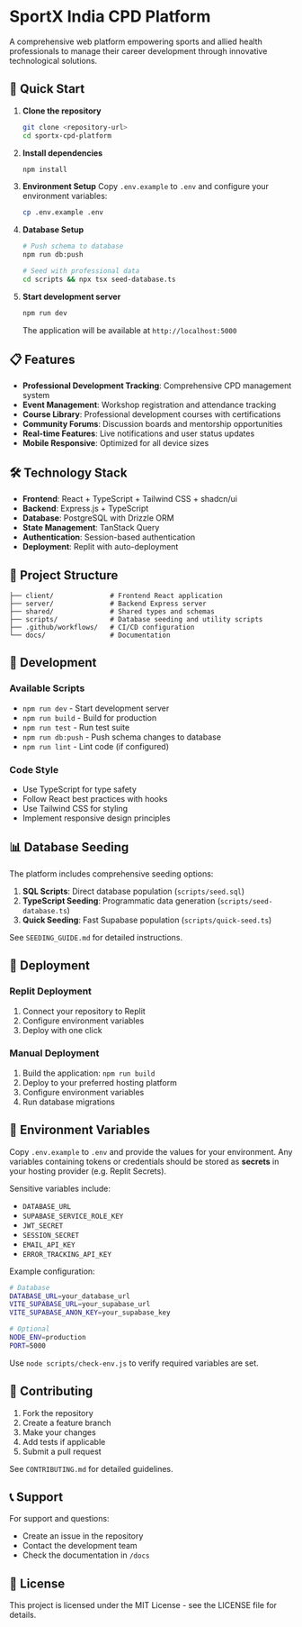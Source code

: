 # SportX India CPD Platform

A comprehensive web platform empowering sports and allied health professionals to manage their career development through innovative technological solutions.

## 🚀 Quick Start

1. **Clone the repository**
   ```bash
   git clone <repository-url>
   cd sportx-cpd-platform
   ```

2. **Install dependencies**
   ```bash
   npm install
   ```

3. **Environment Setup**
   Copy `.env.example` to `.env` and configure your environment variables:
   ```bash
   cp .env.example .env
   ```

4. **Database Setup**
   ```bash
   # Push schema to database
   npm run db:push
   
   # Seed with professional data
   cd scripts && npx tsx seed-database.ts
   ```

5. **Start development server**
   ```bash
   npm run dev
   ```

   The application will be available at `http://localhost:5000`

## 📋 Features

- **Professional Development Tracking**: Comprehensive CPD management system
- **Event Management**: Workshop registration and attendance tracking
- **Course Library**: Professional development courses with certifications
- **Community Forums**: Discussion boards and mentorship opportunities
- **Real-time Features**: Live notifications and user status updates
- **Mobile Responsive**: Optimized for all device sizes

## 🛠 Technology Stack

- **Frontend**: React + TypeScript + Tailwind CSS + shadcn/ui
- **Backend**: Express.js + TypeScript
- **Database**: PostgreSQL with Drizzle ORM
- **State Management**: TanStack Query
- **Authentication**: Session-based authentication
- **Deployment**: Replit with auto-deployment

## 📁 Project Structure

```
├── client/              # Frontend React application
├── server/              # Backend Express server
├── shared/              # Shared types and schemas
├── scripts/             # Database seeding and utility scripts
├── .github/workflows/   # CI/CD configuration
└── docs/                # Documentation
```

## 🔧 Development

### Available Scripts

- `npm run dev` - Start development server
- `npm run build` - Build for production
- `npm run test` - Run test suite
- `npm run db:push` - Push schema changes to database
- `npm run lint` - Lint code (if configured)

### Code Style

- Use TypeScript for type safety
- Follow React best practices with hooks
- Use Tailwind CSS for styling
- Implement responsive design principles

## 📊 Database Seeding

The platform includes comprehensive seeding options:

1. **SQL Scripts**: Direct database population (`scripts/seed.sql`)
2. **TypeScript Seeding**: Programmatic data generation (`scripts/seed-database.ts`)
3. **Quick Seeding**: Fast Supabase population (`scripts/quick-seed.ts`)

See `SEEDING_GUIDE.md` for detailed instructions.

## 🚀 Deployment

### Replit Deployment
1. Connect your repository to Replit
2. Configure environment variables
3. Deploy with one click

### Manual Deployment
1. Build the application: `npm run build`
2. Deploy to your preferred hosting platform
3. Configure environment variables
4. Run database migrations

## 🔐 Environment Variables

Copy `.env.example` to `.env` and provide the values for your
environment. Any variables containing tokens or credentials should be
stored as **secrets** in your hosting provider (e.g. Replit Secrets).

Sensitive variables include:

- `DATABASE_URL`
- `SUPABASE_SERVICE_ROLE_KEY`
- `JWT_SECRET`
- `SESSION_SECRET`
- `EMAIL_API_KEY`
- `ERROR_TRACKING_API_KEY`

Example configuration:

```bash
# Database
DATABASE_URL=your_database_url
VITE_SUPABASE_URL=your_supabase_url
VITE_SUPABASE_ANON_KEY=your_supabase_key

# Optional
NODE_ENV=production
PORT=5000
```

Use `node scripts/check-env.js` to verify required variables are set.

## 📝 Contributing

1. Fork the repository
2. Create a feature branch
3. Make your changes
4. Add tests if applicable
5. Submit a pull request

See `CONTRIBUTING.md` for detailed guidelines.

## 📞 Support

For support and questions:
- Create an issue in the repository
- Contact the development team
- Check the documentation in `/docs`

## 📄 License

This project is licensed under the MIT License - see the LICENSE file for details.